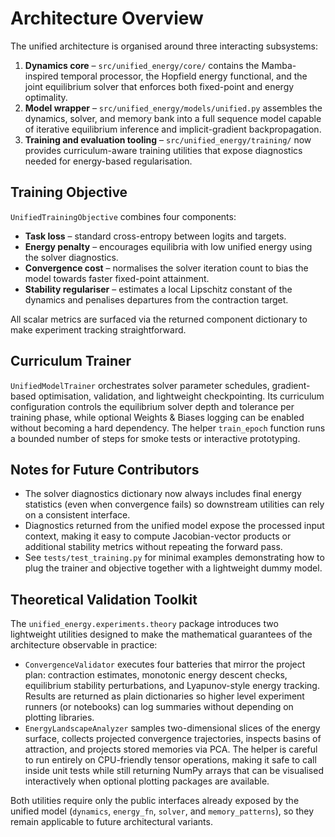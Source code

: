 # Architecture Overview

The unified architecture is organised around three interacting subsystems:

1. **Dynamics core** – `src/unified_energy/core/` contains the Mamba-inspired
   temporal processor, the Hopfield energy functional, and the joint
   equilibrium solver that enforces both fixed-point and energy optimality.
2. **Model wrapper** – `src/unified_energy/models/unified.py` assembles the
   dynamics, solver, and memory bank into a full sequence model capable of
   iterative equilibrium inference and implicit-gradient backpropagation.
3. **Training and evaluation tooling** – `src/unified_energy/training/` now
   provides curriculum-aware training utilities that expose diagnostics needed
   for energy-based regularisation.

## Training Objective

`UnifiedTrainingObjective` combines four components:

* **Task loss** – standard cross-entropy between logits and targets.
* **Energy penalty** – encourages equilibria with low unified energy using the
  solver diagnostics.
* **Convergence cost** – normalises the solver iteration count to bias the
  model towards faster fixed-point attainment.
* **Stability regulariser** – estimates a local Lipschitz constant of the
  dynamics and penalises departures from the contraction target.

All scalar metrics are surfaced via the returned component dictionary to make
experiment tracking straightforward.

## Curriculum Trainer

`UnifiedModelTrainer` orchestrates solver parameter schedules, gradient-based
optimisation, validation, and lightweight checkpointing. Its curriculum
configuration controls the equilibrium solver depth and tolerance per training
phase, while optional Weights & Biases logging can be enabled without becoming
a hard dependency. The helper `train_epoch` function runs a bounded number of
steps for smoke tests or interactive prototyping.

## Notes for Future Contributors

* The solver diagnostics dictionary now always includes final energy statistics
  (even when convergence fails) so downstream utilities can rely on a consistent
  interface.
* Diagnostics returned from the unified model expose the processed input
  context, making it easy to compute Jacobian-vector products or additional
  stability metrics without repeating the forward pass.
* See `tests/test_training.py` for minimal examples demonstrating how to plug
  the trainer and objective together with a lightweight dummy model.

## Theoretical Validation Toolkit

The `unified_energy.experiments.theory` package introduces two lightweight
utilities designed to make the mathematical guarantees of the architecture
observable in practice:

* `ConvergenceValidator` executes four batteries that mirror the project plan:
  contraction estimates, monotonic energy descent checks, equilibrium stability
  perturbations, and Lyapunov-style energy tracking. Results are returned as
  plain dictionaries so higher level experiment runners (or notebooks) can log
  summaries without depending on plotting libraries.
* `EnergyLandscapeAnalyzer` samples two-dimensional slices of the energy
  surface, collects projected convergence trajectories, inspects basins of
  attraction, and projects stored memories via PCA. The helper is careful to run
  entirely on CPU-friendly tensor operations, making it safe to call inside unit
  tests while still returning NumPy arrays that can be visualised interactively
  when optional plotting packages are available.

Both utilities require only the public interfaces already exposed by the unified
model (`dynamics`, `energy_fn`, `solver`, and `memory_patterns`), so they remain
applicable to future architectural variants.
